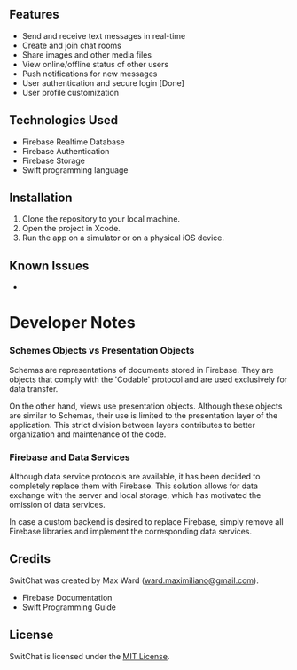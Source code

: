## Features

- Send and receive text messages in real-time
- Create and join chat rooms
- Share images and other media files
- View online/offline status of other users
- Push notifications for new messages
- User authentication and secure login [Done]
- User profile customization

## Technologies Used

- Firebase Realtime Database
- Firebase Authentication
- Firebase Storage
- Swift programming language

## Installation

1. Clone the repository to your local machine.
2. Open the project in Xcode.
3. Run the app on a simulator or on a physical iOS device.

## Known Issues
- 

# Developer Notes

### Schemes Objects vs Presentation Objects
Schemas are representations of documents stored in Firebase. They are objects that comply with the 'Codable' protocol and are used exclusively for data transfer.

On the other hand, views use presentation objects. Although these objects are similar to Schemas, their use is limited to the presentation layer of the application. This strict division between layers contributes to better organization and maintenance of the code.

### Firebase and Data Services
Although data service protocols are available, it has been decided to completely replace them with Firebase. This solution allows for data exchange with the server and local storage, which has motivated the omission of data services.

In case a custom backend is desired to replace Firebase, simply remove all Firebase libraries and implement the corresponding data services.

## Credits

SwitChat was created by Max Ward (ward.maximiliano@gmail.com).

- Firebase Documentation
- Swift Programming Guide

## License

SwitChat is licensed under the [MIT License](https://opensource.org/licenses/MIT).